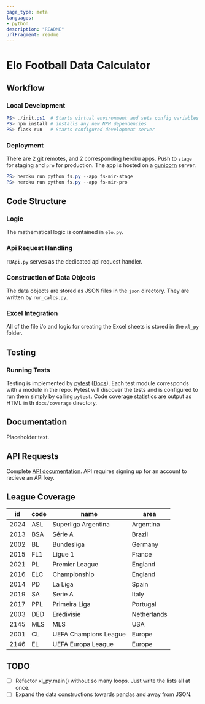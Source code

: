 ```yaml
---
page_type: meta
languages:
- python
description: "README"
urlFragment: readme
---
```

# Elo Football Data Calculator

## Workflow

### Local Development

```powershell
PS> ./init.ps1  # Starts virtual environment and sets config variables
PS> npm install # installs any new NPM dependencies
PS> flask run   # Starts configured development server
```

### Deployment

There are 2 git remotes, and 2 corresponding heroku apps. Push to `stage` for staging and `pro` for production.
The app is hosted on a [gunicorn](https://gunicorn.org/) server.

```powershell
PS> heroku run python fs.py --app fs-mir-stage
PS> heroku run python fs.py --app fs-mir-pro
```

## Code Structure

### Logic

The mathematical logic is contained in `elo.py`.

### Api Request Handling

`FBApi.py` serves as the dedicated api request handler.

### Construction of Data Objects

The data objects are stored as JSON files in the `json` directory. They are written by `run_calcs.py`.

### Excel Integration

All of the file i/o and logic for creating the Excel sheets is stored in the `xl_py` folder.

## Testing

### Running Tests

Testing is implemented by [pytest](https://github.com/pytest-dev/pytest) ([Docs](https://docs.pytest.org)).
Each test module corresponds with a module in the repo. Pytest will discover the tests and is configured to run
them simply by calling `pytest`. Code coverage statistics are output as HTML in th `docs/coverage` directory.

## Documentation

Placeholder text.

## API Requests

Complete [API documentation](https://www.football-data.org/documentation/api). API requires signing up for an account
to recieve an API key.

## League Coverage

| id   | code | name                  | area        |
|------|------|-----------------------|-------------|
| 2024 | ASL  | Superliga Argentina   | Argentina   |
| 2013 | BSA  | Série A               | Brazil      |
| 2002 | BL   | Bundesliga            | Germany     |
| 2015 | FL1  | Ligue 1               | France      |
| 2021 | PL   | Premier League        | England     |
| 2016 | ELC  | Championship          | England     |
| 2014 | PD   | La Liga               | Spain       |
| 2019 | SA   | Serie A               | Italy       |
| 2017 | PPL  | Primeira Liga         | Portugal    |
| 2003 | DED  | Eredivisie            | Netherlands |
| 2145 | MLS  | MLS                   | USA         |
| 2001 | CL   | UEFA Champions League | Europe      |
| 2146 | EL   | UEFA Europa League    | Europe      |


## TODO

- [ ] Refactor xl_py.main() without so many loops. Just write the lists all at once.
- [ ] Expand the data constructions towards pandas and away from JSON.